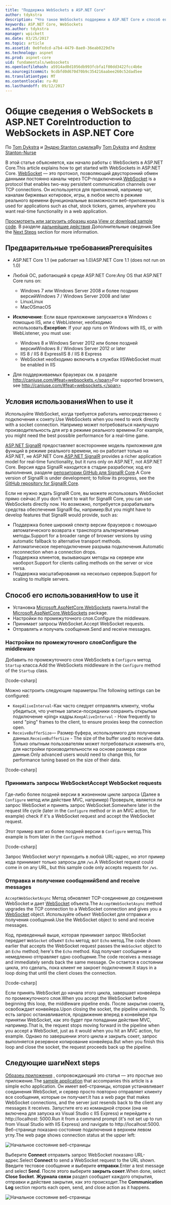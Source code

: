 ```yaml
---
title: "Поддержка WebSockets в ASP.NET Core"
author: tdykstra
description: "Что такое WebSockets поддержки в ASP.NET Core и способ его использования."
keywords: ASP.NET Core, WebSockets
ms.author: tdykstra
manager: wpickett
ms.date: 03/25/2017
ms.topic: article
ms.assetid: 0e0fedcd-a7b4-4479-8ae0-36eab0229d7e
ms.technology: aspnet
ms.prod: aspnet-core
uid: fundamentals/websockets
ms.openlocfilehash: a5914ad0d1056db993fcbfa1f00dd3422fcc4b6e
ms.sourcegitcommit: 9cdbfd0d670d70b9c354216aabee260c52dad5ee
ms.translationtype: MT
ms.contentlocale: ru-RU
ms.lasthandoff: 09/12/2017
---
```

# <a name="introduction-to-websockets-in-aspnet-core"></a><span data-ttu-id="590c8-104">Общие сведения о WebSockets в ASP.NET Core</span><span class="sxs-lookup"><span data-stu-id="590c8-104">Introduction to WebSockets in ASP.NET Core</span></span>

<span data-ttu-id="590c8-105">По [Tom Dykstra](https://github.com/tdykstra) и [Эндрю Stanton сиделка](https://github.com/anurse)</span><span class="sxs-lookup"><span data-stu-id="590c8-105">By [Tom Dykstra](https://github.com/tdykstra) and [Andrew Stanton-Nurse](https://github.com/anurse)</span></span>

<span data-ttu-id="590c8-106">В этой статье объясняется, как начало работы с WebSockets в ASP.NET Core.</span><span class="sxs-lookup"><span data-stu-id="590c8-106">This article explains how to get started with WebSockets in ASP.NET Core.</span></span> <span data-ttu-id="590c8-107">[WebSocket](https://wikipedia.org/wiki/WebSocket) — это протокол, позволяющий двусторонний обмен данными постоянно каналы через TCP-подключений.</span><span class="sxs-lookup"><span data-stu-id="590c8-107">[WebSocket](https://wikipedia.org/wiki/WebSocket) is a protocol that enables two-way persistent communication channels over TCP connections.</span></span> <span data-ttu-id="590c8-108">Он используется для приложений, например чат, каналам биржевых котировок, игры, в любое место в режиме реального времени функциональные возможности веб-приложения.</span><span class="sxs-lookup"><span data-stu-id="590c8-108">It is used for applications such as chat, stock tickers, games, anywhere you want real-time functionality in a web application.</span></span>

<span data-ttu-id="590c8-109">[Просмотреть или загрузить образец кода](https://github.com/aspnet/Docs/tree/master/aspnetcore/fundamentals/websockets/sample).</span><span class="sxs-lookup"><span data-stu-id="590c8-109">[View or download sample code](https://github.com/aspnet/Docs/tree/master/aspnetcore/fundamentals/websockets/sample).</span></span> <span data-ttu-id="590c8-110">В разделе [дальнейшие действия](#next-steps) Дополнительные сведения.</span><span class="sxs-lookup"><span data-stu-id="590c8-110">See the [Next Steps](#next-steps) section for more information.</span></span>


## <a name="prerequisites"></a><span data-ttu-id="590c8-111">Предварительные требования</span><span class="sxs-lookup"><span data-stu-id="590c8-111">Prerequisites</span></span>

* <span data-ttu-id="590c8-112">ASP.NET Core 1.1 (не работает на 1.0)</span><span class="sxs-lookup"><span data-stu-id="590c8-112">ASP.NET Core 1.1 (does not run on 1.0)</span></span>
* <span data-ttu-id="590c8-113">Любой ОС, работающей в среде ASP.NET Core:</span><span class="sxs-lookup"><span data-stu-id="590c8-113">Any OS that ASP.NET Core runs on:</span></span>
  
  * <span data-ttu-id="590c8-114">Windows 7 или Windows Server 2008 и более поздних версий</span><span class="sxs-lookup"><span data-stu-id="590c8-114">Windows 7 / Windows Server 2008 and later</span></span>
  * <span data-ttu-id="590c8-115">Linux</span><span class="sxs-lookup"><span data-stu-id="590c8-115">Linux</span></span>
  * <span data-ttu-id="590c8-116">MacOS</span><span class="sxs-lookup"><span data-stu-id="590c8-116">macOS</span></span>

* <span data-ttu-id="590c8-117">**Исключение**: Если ваше приложение запускается в Windows с помощью IIS, или с WebListener, необходимо использовать:</span><span class="sxs-lookup"><span data-stu-id="590c8-117">**Exception**: If your app runs on Windows with IIS, or with WebListener, you must use:</span></span>

  * <span data-ttu-id="590c8-118">Windows 8 и Windows Server 2012 или более поздней версии</span><span class="sxs-lookup"><span data-stu-id="590c8-118">Windows 8 / Windows Server 2012 or later</span></span>
  * <span data-ttu-id="590c8-119">IIS 8 / IIS 8 Express</span><span class="sxs-lookup"><span data-stu-id="590c8-119">IIS 8 / IIS 8 Express</span></span>
  * <span data-ttu-id="590c8-120">WebSocket необходимо включить в службах IIS</span><span class="sxs-lookup"><span data-stu-id="590c8-120">WebSocket must be enabled in IIS</span></span>

* <span data-ttu-id="590c8-121">Для поддерживаемых браузерах см. в разделе http://caniuse.com/#feat=websockets.</span><span class="sxs-lookup"><span data-stu-id="590c8-121">For supported browsers, see http://caniuse.com/#feat=websockets.</span></span>

## <a name="when-to-use-it"></a><span data-ttu-id="590c8-122">Условия использования</span><span class="sxs-lookup"><span data-stu-id="590c8-122">When to use it</span></span>

<span data-ttu-id="590c8-123">Используйте WebSocket, когда требуется работать непосредственно с подключения к сокету.</span><span class="sxs-lookup"><span data-stu-id="590c8-123">Use WebSockets when you need to work directly with a socket connection.</span></span> <span data-ttu-id="590c8-124">Например может потребоваться наилучшую производительность для игр в режиме реального времени.</span><span class="sxs-lookup"><span data-stu-id="590c8-124">For example, you might need the best possible performance for a real-time game.</span></span>

<span data-ttu-id="590c8-125">[ASP.NET SignalR](https://docs.microsoft.com/aspnet/signalr/overview/getting-started/introduction-to-signalr) предоставляет всестороннее модель приложения для функций в режиме реального времени, но он работает только на ASP.NET, не ASP.NET Core.</span><span class="sxs-lookup"><span data-stu-id="590c8-125">[ASP.NET SignalR](https://docs.microsoft.com/aspnet/signalr/overview/getting-started/introduction-to-signalr) provides a richer application model for real-time functionality, but it runs only on ASP.NET, not ASP.NET Core.</span></span> <span data-ttu-id="590c8-126">Версия ядра SignalR находится в стадии разработки; ход его выполнения, разделе [репозитории GitHub для SignalR Core](https://github.com/aspnet/SignalR).</span><span class="sxs-lookup"><span data-stu-id="590c8-126">A Core version of SignalR is under development; to follow its progress, see the [GitHub repository for SignalR Core](https://github.com/aspnet/SignalR).</span></span>

<span data-ttu-id="590c8-127">Если не нужно ждать SignalR Core, вы можете использовать WebSocket прямо сейчас.</span><span class="sxs-lookup"><span data-stu-id="590c8-127">If you don't want to wait for SignalR Core, you can use WebSockets directly now.</span></span> <span data-ttu-id="590c8-128">Но возможно, потребуется разрабатывать средства обеспечения SignalR бы, например:</span><span class="sxs-lookup"><span data-stu-id="590c8-128">But you might have to develop features that SignalR would provide, such as:</span></span>

* <span data-ttu-id="590c8-129">Поддержка более широкий спектр версии браузеров с помощью автоматического возврата к транспорта альтернативные методы.</span><span class="sxs-lookup"><span data-stu-id="590c8-129">Support for a broader range of browser versions by using automatic fallback to alternative transport methods.</span></span>
* <span data-ttu-id="590c8-130">Автоматическое переподключение разрыва подключения.</span><span class="sxs-lookup"><span data-stu-id="590c8-130">Automatic reconnection when a connection drops.</span></span>
* <span data-ttu-id="590c8-131">Поддержка клиентов, вызывающих методы на сервере или наоборот.</span><span class="sxs-lookup"><span data-stu-id="590c8-131">Support for clients calling methods on the server or vice versa.</span></span>
* <span data-ttu-id="590c8-132">Поддержка масштабирования на несколько серверов.</span><span class="sxs-lookup"><span data-stu-id="590c8-132">Support for scaling to multiple servers.</span></span>

## <a name="how-to-use-it"></a><span data-ttu-id="590c8-133">Способ его использования</span><span class="sxs-lookup"><span data-stu-id="590c8-133">How to use it</span></span>

* <span data-ttu-id="590c8-134">Установка [Microsoft.AspNetCore.WebSockets](https://www.nuget.org/packages/Microsoft.AspNetCore.WebSockets/) пакета.</span><span class="sxs-lookup"><span data-stu-id="590c8-134">Install the [Microsoft.AspNetCore.WebSockets](https://www.nuget.org/packages/Microsoft.AspNetCore.WebSockets/) package.</span></span>
* <span data-ttu-id="590c8-135">Настройки по промежуточного слоя.</span><span class="sxs-lookup"><span data-stu-id="590c8-135">Configure the middleware.</span></span>
* <span data-ttu-id="590c8-136">Принимает запросы WebSocket.</span><span class="sxs-lookup"><span data-stu-id="590c8-136">Accept WebSocket requests.</span></span>
* <span data-ttu-id="590c8-137">Отправлять и получать сообщения.</span><span class="sxs-lookup"><span data-stu-id="590c8-137">Send and receive messages.</span></span>

### <a name="configure-the-middleware"></a><span data-ttu-id="590c8-138">Настройки по промежуточного слоя</span><span class="sxs-lookup"><span data-stu-id="590c8-138">Configure the middleware</span></span>

<span data-ttu-id="590c8-139">Добавить по промежуточного слоя WebSockets в `Configure` метод `Startup` класса.</span><span class="sxs-lookup"><span data-stu-id="590c8-139">Add the WebSockets middleware in the `Configure` method of the `Startup` class.</span></span>

[!code-csharp[](websockets/sample/Startup.cs?name=UseWebSockets)]

<span data-ttu-id="590c8-140">Можно настроить следующие параметры:</span><span class="sxs-lookup"><span data-stu-id="590c8-140">The following settings can be configured:</span></span>

* <span data-ttu-id="590c8-141">`KeepAliveInterval`-Как часто следует отправлять клиенту, чтобы убедиться, что учетные записи-посредники сохранить открытым подключение «ping» кадры.</span><span class="sxs-lookup"><span data-stu-id="590c8-141">`KeepAliveInterval` - How frequently to send "ping" frames to the client, to ensure proxies keep the connection open.</span></span>
* <span data-ttu-id="590c8-142">`ReceiveBufferSize`— Размер буфера, используемого для получения данных.</span><span class="sxs-lookup"><span data-stu-id="590c8-142">`ReceiveBufferSize` - The size of the buffer used to receive data.</span></span> <span data-ttu-id="590c8-143">Только опытным пользователям может потребоваться изменить его, для настройки производительности на основе размера свои данные.</span><span class="sxs-lookup"><span data-stu-id="590c8-143">Only advanced users would need to change this, for performance tuning based on the size of their data.</span></span>

[!code-csharp[](websockets/sample/Startup.cs?name=UseWebSocketsOptions)]

### <a name="accept-websocket-requests"></a><span data-ttu-id="590c8-144">Принимать запросы WebSocket</span><span class="sxs-lookup"><span data-stu-id="590c8-144">Accept WebSocket requests</span></span>

<span data-ttu-id="590c8-145">Где-либо более поздней версии в жизненном цикле запроса (Далее в `Configure` метод или действие MVC, например) Проверьте, является ли запрос WebSocket и принять запрос WebSocket.</span><span class="sxs-lookup"><span data-stu-id="590c8-145">Somewhere later in the request life cycle (later in the `Configure` method or in an MVC action, for example) check if it's a WebSocket request and accept the WebSocket request.</span></span>

<span data-ttu-id="590c8-146">Этот пример взят из более поздней версии в `Configure` метод.</span><span class="sxs-lookup"><span data-stu-id="590c8-146">This example is from later in the `Configure` method.</span></span>

[!code-csharp[](websockets/sample/Startup.cs?name=AcceptWebSocket&highlight=7)]

<span data-ttu-id="590c8-147">Запрос WebSocket могут приходить в любой URL-адрес, но этот пример кода принимает только запросы для `/ws`.</span><span class="sxs-lookup"><span data-stu-id="590c8-147">A WebSocket request could come in on any URL, but this sample code only accepts requests for `/ws`.</span></span>

### <a name="send-and-receive-messages"></a><span data-ttu-id="590c8-148">Отправка и получение сообщений</span><span class="sxs-lookup"><span data-stu-id="590c8-148">Send and receive messages</span></span>

<span data-ttu-id="590c8-149">`AcceptWebSocketAsync` Метод обновляет TCP-соединение до соединения WebSocket и дает [WebSocket](https://docs.microsoft.com/dotnet/core/api/system.net.websockets.websocket) объекта.</span><span class="sxs-lookup"><span data-stu-id="590c8-149">The `AcceptWebSocketAsync` method upgrades the TCP connection to a WebSocket connection and gives you a [WebSocket](https://docs.microsoft.com/dotnet/core/api/system.net.websockets.websocket) object.</span></span> <span data-ttu-id="590c8-150">Используйте объект WebSocket для отправки и получения сообщений.</span><span class="sxs-lookup"><span data-stu-id="590c8-150">Use the WebSocket object to send and receive messages.</span></span>

<span data-ttu-id="590c8-151">Код, приведенный выше, которая принимает запрос WebSocket передает `WebSocket` объект `Echo` метод; вот `Echo` метод.</span><span class="sxs-lookup"><span data-stu-id="590c8-151">The code shown earlier that accepts the WebSocket request passes the `WebSocket` object to an `Echo` method; here's the `Echo` method.</span></span> <span data-ttu-id="590c8-152">Код получает сообщение и немедленно отправляет одно сообщение.</span><span class="sxs-lookup"><span data-stu-id="590c8-152">The code receives a message and immediately sends back the same message.</span></span> <span data-ttu-id="590c8-153">Он остается в состоянии цикла, это сделать, пока клиент не закроет подключение.</span><span class="sxs-lookup"><span data-stu-id="590c8-153">It stays in a loop doing that until the client closes the connection.</span></span> 

[!code-csharp[](websockets/sample/Startup.cs?name=Echo)]

<span data-ttu-id="590c8-154">Если принять WebSocket до начала этого цикла, завершает конвейера по промежуточного слоя.</span><span class="sxs-lookup"><span data-stu-id="590c8-154">When you accept the WebSocket before beginning this loop, the middleware pipeline ends.</span></span>  <span data-ttu-id="590c8-155">После закрытия сокета, освобождает конвейера.</span><span class="sxs-lookup"><span data-stu-id="590c8-155">Upon closing the socket, the pipeline unwinds.</span></span> <span data-ttu-id="590c8-156">То есть запрос останавливается, продвижение вперед в конвейере при принятии WebSocket, как это будет при попадании действие MVC, например.</span><span class="sxs-lookup"><span data-stu-id="590c8-156">That is, the request stops moving forward in the pipeline when you accept a WebSocket, just as it would when you hit an MVC action, for example.</span></span>  <span data-ttu-id="590c8-157">Однако по завершении этого цикла и закрыть сокет, запрос выполняется резервное копирование конвейера.</span><span class="sxs-lookup"><span data-stu-id="590c8-157">But when you finish this loop and close the socket, the request proceeds back up the pipeline.</span></span>

## <a name="next-steps"></a><span data-ttu-id="590c8-158">Следующие шаги</span><span class="sxs-lookup"><span data-stu-id="590c8-158">Next steps</span></span>

<span data-ttu-id="590c8-159">[Образец приложения](https://github.com/aspnet/Docs/tree/master/aspnetcore/fundamentals/websockets/sample) , сопровождающий это статья — это простые эхо приложение.</span><span class="sxs-lookup"><span data-stu-id="590c8-159">The [sample application](https://github.com/aspnet/Docs/tree/master/aspnetcore/fundamentals/websockets/sample) that accompanies this article is a simple echo application.</span></span> <span data-ttu-id="590c8-160">Он имеет веб-страницы, которая устанавливает соединения WebSocket, и сервер просто повторно отправляет клиенту все сообщения, которые он получает.</span><span class="sxs-lookup"><span data-stu-id="590c8-160">It has a web page that makes WebSocket connections, and the server just resends back to the client any messages it receives.</span></span> <span data-ttu-id="590c8-161">Запустите его из командной строки (она не включена для запуска из Visual Studio с IIS Express) и перейдите к http://localhost: 5000.</span><span class="sxs-lookup"><span data-stu-id="590c8-161">Run it from a command prompt (it's not set up to run from Visual Studio with IIS Express) and navigate to http://localhost:5000.</span></span> <span data-ttu-id="590c8-162">Веб-странице показано состояние подключения в верхнем левом углу.</span><span class="sxs-lookup"><span data-stu-id="590c8-162">The web page shows connection status at the upper left:</span></span>

![Начальное состояние веб-страницы](websockets/_static/start.png)

<span data-ttu-id="590c8-164">Выберите **Connect** отправить запрос WebSocket показано URL-адрес.</span><span class="sxs-lookup"><span data-stu-id="590c8-164">Select **Connect** to send a WebSocket request to the URL shown.</span></span>  <span data-ttu-id="590c8-165">Введите тестовое сообщение и выберите **отправки**.</span><span class="sxs-lookup"><span data-stu-id="590c8-165">Enter a test message and select **Send**.</span></span> <span data-ttu-id="590c8-166">После этого выберите **закрыть сокет**.</span><span class="sxs-lookup"><span data-stu-id="590c8-166">When done, select **Close Socket**.</span></span> <span data-ttu-id="590c8-167">**Журнала связи** раздел сообщает каждого открытия, отправки и действие закрытия, как это происходит.</span><span class="sxs-lookup"><span data-stu-id="590c8-167">The **Communication Log** section reports each open, send, and close action as it happens.</span></span>

![Начальное состояние веб-страницы](websockets/_static/end.png)
